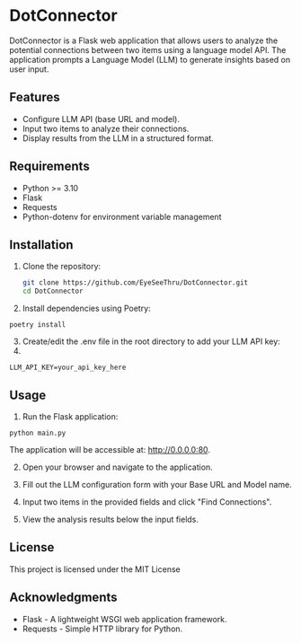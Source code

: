 # DotConnector

DotConnector is a Flask web application that allows users to analyze the potential connections between two items using a language model API. The application prompts a Language Model (LLM) to generate insights based on user input.

## Features

- Configure LLM API (base URL and model).
- Input two items to analyze their connections.
- Display results from the LLM in a structured format.

## Requirements

- Python >= 3.10
- Flask
- Requests
- Python-dotenv for environment variable management

## Installation

1. Clone the repository:

   ```bash
   git clone https://github.com/EyeSeeThru/DotConnector.git
   cd DotConnector
   ```

2. Install dependencies using Poetry:
```
poetry install
```

3. Create/edit the .env file in the root directory to add your LLM API key:
4. 
```
LLM_API_KEY=your_api_key_here
```

## Usage
1. Run the Flask application:
```
python main.py
```

The application will be accessible at: http://0.0.0.0:80.

2. Open your browser and navigate to the application.

3. Fill out the LLM configuration form with your Base URL and Model name.

4. Input two items in the provided fields and click "Find Connections".

5. View the analysis results below the input fields.


## License

This project is licensed under the MIT License

## Acknowledgments

- Flask - A lightweight WSGI web application framework.
- Requests - Simple HTTP library for Python.
